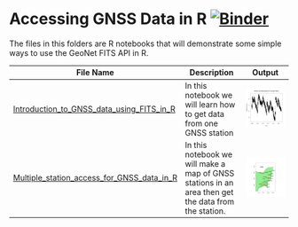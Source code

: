 # Accessing GNSS Data in R [![Binder](https://mybinder.org/badge_logo.svg)](https://mybinder.org/v2/gh/JenLowe/data_tutorials/master)
The files in this folders are R notebooks that will demonstrate some simple ways to use the GeoNet FITS API in R.

File Name                     | Description  | Output
----------------------------- | -------------|---------------------------------------
[Introduction_to_GNSS_data_using_FITS_in_R](Introduction_to_GNSS_data_using_FITS_in_R.ipynb)|In this notebook we will learn how to get data from one GNSS station | <img src="plot.png">
[Multiple_station_access_for_GNSS_data_in_R](Multiple_station_access_for_GNSS_data_in_R.ipynb)|In this notebook we will make a map of GNSS stations in an area then get the data from the station. | <img src="map.png">
